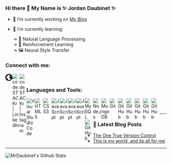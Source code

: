 <!--
**MrDaubinet/MrDaubinet** is a ✨ _special_ ✨ repository because its `README.md` (this file) appears on your GitHub profile.

Here are some ideas to get you started:

- 🔭 I’m currently working on ...
- 🌱 I’m currently learning ...
- 👯 I’m looking to collaborate on ...
- 🤔 I’m looking for help with ...
- 💬 Ask me about ...
- 📫 How to reach me: ...
- 😄 Pronouns: ...
- ⚡ Fun fact: ...
-->

### Hi there 👋 My Name is ✨ Jordan Daubinet ✨ 
- 🔭 I’m currently working on [My Blog](https://mrdaubinet.github.io/)
- 🌱 I’m currently learning: 

  -> 🔣 Natural Language Processing  
  -> 🤖 Reinforcement Learning   
  -> 🖼️ Neural Style Transfer 

### Connect with me:

[<img align="left" alt="codeSTACKr.com" width="22px" src="https://raw.githubusercontent.com/iconic/open-iconic/master/svg/globe.svg" />][website]
[<img align="left" alt="codeSTACKr | LinkedIn" width="22px" src="https://cdn.jsdelivr.net/npm/simple-icons@v3/icons/linkedin.svg" />][linkedin]
[<img align="left" alt="codeSTACKr | Instagram" width="22px" src="https://cdn.jsdelivr.net/npm/simple-icons@v3/icons/instagram.svg" />][instagram]

<br />

### Languages and Tools:

<img align="left" alt="Visual Studio Code" width="26px" src="https://github.com/MrDaubinet/assets/vscode_icon.png" />
<img align="left" alt="HTML5" width="26px" src="https://github.com/MrDaubinet/assets/html_icon.png" />
<img align="left" alt="CSS3" width="26px" src="https://github.com/MrDaubinet/assets/css_icon.png" />
<img align="left" alt="JavaScript" width="26px" src="https://github.com/MrDaubinet/assets/javascript_icon.svg" />
<img align="left" alt="JavaScript" width="26px" src="https://github.com/MrDaubinet/assets/ember_icon.png" />
<img align="left" alt="JavaScript" width="26px" src="https://github.com/MrDaubinet/assets/svelte_icon.png" />
<img align="left" alt="JavaScript" width="26px" src="https://github.com/MrDaubinet/assets/sapper_icon.png" />
<img align="left" alt="MySQL" width="26px" src="https://github.com/MrDaubinet/assets/mysql_icon.svg" />
<img align="left" alt="Node.js" width="26px" src="https://github.com/MrDaubinet/assets/node_icon.svg" />
<img align="left" alt="MongoDB" width="26px" src="https://github.com/MrDaubinet/assets/mongo_icon.png" />
<img align="left" alt="Git" width="26px" src="https://github.com/MrDaubinet/assets/git_icon.png" />
<img align="left" alt="GitHub" width="26px" src="https://github.com/MrDaubinet/assets/github_icon.svg" />
<img align="left" alt="GitHub" width="26px" src="https://github.com/MrDaubinet/assets/gcp_icon.png" />
<img align="left" alt="GitHub" width="26px" src="https://github.com/MrDaubinet/assets/python_icon.svg" />
<img align="left" alt="GitHub" width="26px" src="https://github.com/MrDaubinet/assets/tensorflow_icon.png" />
<img align="left" alt="GitHub" width="26px" src="https://github.com/MrDaubinet/assets/keras_icon.svg" />
<img align="left" alt="GitHub" width="26px" src="https://github.com/MrDaubinet/assets/pytorch_icon.svg" />

<br />
<br />

---

### 📕 Latest Blog Posts
<!-- BLOG-POST-LIST:START -->
- [The One True Version Control](https://mrdaubinet.github.io/The-One-True-Version-Control/)
- [This is my world, and its all for me](https://mrdaubinet.github.io/This-is-Me/)
<!-- BLOG-POST-LIST:END -->
---

<img align="left" alt="MrDaubinet's Github Stats" src="https://github-readme-stats.vercel.app/api?username=MrDaubinet&show_icons=true&hide_border=true&count_private=true" />

[website]: https://mrdaubinet.github.io/
[instagram]: https://www.instagram.com/jordan_daubinet/
[linkedin]: https://www.linkedin.com/in/jordan-daubinet/